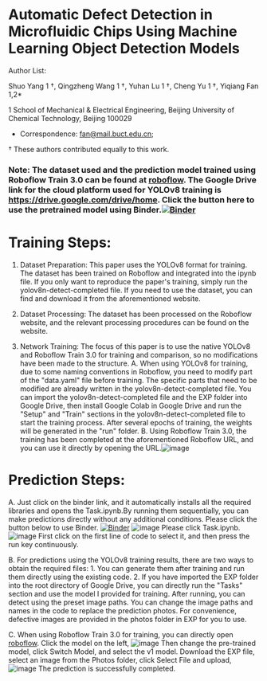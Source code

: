 # Automatic Defect Detection in Microfluidic Chips Using Machine Learning Object Detection Models 
Author List:

Shuo Yang 1 †, Qingzheng Wang 1 †, Yuhan Lu 1 †, Cheng Yu 1 †, Yiqiang Fan 1,2*  

1 School of Mechanical & Electrical Engineering, Beijing University of Chemical Technology, Beijing 100029   

* Correspondence: fan@mail.buct.edu.cn;

† These authors contributed equally to this work.

### Note: The dataset used and the prediction model trained using Roboflow Train 3.0 can be found at [roboflow](https://universe.roboflow.com/project-ptbeh/datasets-nbdxy/model/1). The Google Drive link for the cloud platform used for YOLOv8 training is https://drive.google.com/drive/home. Click the button here to use the pretrained model using Binder.[![Binder](https://mybinder.org/badge_logo.svg)](https://mybinder.org/v2/gh/ShuoYang-buct/Automated-Defect-Detection-in-Microfluidic-Chips-Using-Deep-Learning-Object-Detection-Models/main?%E6%96%87%E4%BB%B6path=Task.ipynb)

# Training Steps:
1. Dataset Preparation:
This paper uses the YOLOv8 format for training. The dataset has been trained on Roboflow and integrated into the ipynb file. If you only want to reproduce the paper's training, simply run the yolov8n-detect-completed file. If you need to use the dataset, you can find and download it from the aforementioned website.

2. Dataset Processing: 
The dataset has been processed on the Roboflow website, and the relevant processing procedures can be found on the website.

3. Network Training:
The focus of this paper is to use the native YOLOv8 and Roboflow Train 3.0 for training and comparison, so no modifications have been made to the structure. A. When using YOLOv8 for training, due to some naming conventions in Roboflow, you need to modify part of the "data.yaml" file before training. The specific parts that need to be modified are already written in the yolov8n-detect-completed file. You can import the yolov8n-detect-completed file and the EXP folder into Google Drive, then install Google Colab in Google Drive and run the "Setup" and "Train" sections in the yolov8n-detect-completed file to start the training process. After several epochs of training, the weights will be generated in the "run" folder. B. Using Roboflow Train 3.0, the training has been completed at the aforementioned Roboflow URL, and you can use it directly by opening the URL.![image](https://github.com/ShuoYang-buct/Automated-Defect-Detection-in-Microfluidic-Chips-Using-Machine-Learning-Object-Detection-Models/assets/125955811/19a2da4d-fd4f-4e49-a464-e3a3e1c84f57)


# Prediction Steps:
A. Just click on the binder link, and it automatically installs all the required libraries and opens the Task.ipynb.By running them sequentially, you can make predictions directly without any additional conditions. Please click the button below to use Binder.
[![Binder](https://mybinder.org/badge_logo.svg)](https://mybinder.org/v2/gh/ShuoYang-buct/Automated-Defect-Detection-in-Microfluidic-Chips-Using-Deep-Learning-Object-Detection-Models/main)
![image](https://github.com/ShuoYang-buct/Automated-Defect-Detection-in-Microfluidic-Chips-Using-Machine-Learning-Object-Detection-Models/assets/125955811/d567e5a1-31e5-49a0-b05d-806e02b456b1)
Please click Task.ipynb.
![image](https://github.com/ShuoYang-buct/Automated-Defect-Detection-in-Microfluidic-Chips-Using-Machine-Learning-Object-Detection-Models/assets/125955811/4c1ebb34-a3a9-4845-89a3-48aa4351959b)
First click on the first line of code to select it, and then press the run key continuously.

B. For predictions using the YOLOv8 training results, there are two ways to obtain the required files: 1. You can generate them after training and run them directly using the existing code. 2. If you have imported the EXP folder into the root directory of Google Drive, you can directly run the "Tasks" section and use the model I provided for training. After running, you can detect using the preset image paths. You can change the image paths and names in the code to replace the prediction photos. For convenience, defective images are provided in the photos folder in EXP for you to use.

C. When using Roboflow Train 3.0 for training, you can directly open [roboflow](https://universe.roboflow.com/project-ptbeh/datasets-nbdxy/model/1).
   Click the model on the left,
   ![image](https://github.com/ShuoYang-buct/Automated-Defect-Detection-in-Microfluidic-Chips-Using-Machine-Learning-Object-Detection-Models/assets/125955811/392afce1-298a-4ba5-9315-34927b00fbf9)
Then change the pre-trained model, click Switch Model, and select the v1 model.
Download the EXP file, select an image from the Photos folder, click Select File and upload,
![image](https://github.com/ShuoYang-buct/Automated-Defect-Detection-in-Microfluidic-Chips-Using-Machine-Learning-Object-Detection-Models/assets/125955811/4c9e0f5d-cbd2-4705-86b3-9f84a8436c70)
The prediction is successfully completed.
